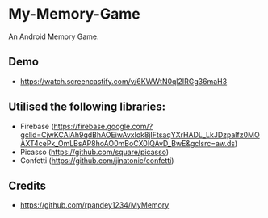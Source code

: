 # My-Memory-Game

An Android Memory Game.


## Demo
- https://watch.screencastify.com/v/6KWWtN0ql2IRGg36maH3




## Utilised the following libraries:
- Firebase (https://firebase.google.com/?gclid=CjwKCAiAh9qdBhAOEiwAvxIok8jIFtsaqYXrHADL_LkJDzpalfz0MOAXT4cePk_OmLBsAP8hoAO0mBoCX0IQAvD_BwE&gclsrc=aw.ds)
- Picasso (https://github.com/square/picasso)
- Confetti (https://github.com/jinatonic/confetti)


## Credits
- https://github.com/rpandey1234/MyMemory
